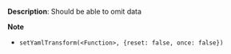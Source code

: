 __Description__: Should be able to omit data

__Note__

+ `setYamlTransform(<Function>, {reset: false, once: false})`